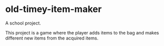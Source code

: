 # old-timey-item-maker

A school project.

This project is a game where the player adds items to the bag and makes different new items from the acquired items. 
